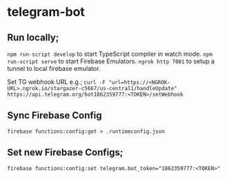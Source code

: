 # telegram-bot

## Run locally;
`npm run-script develop` to start TypeScript compiler in watch mode.
`npm run-script serve` to start Firebase Emulators.
`ngrok http 7001` to setup a tunnel to local firebase emulator.

Set TG webhook URL e.g.;
`curl -F "url=https://<NGROK-URL>.ngrok.io/stargazer-c5667/us-central1/handleUpdate" https://api.telegram.org/bot1862359777:<TOKEN>/setWebhook`

## Sync Firebase Config
`firebase functions:config:get > .runtimeconfig.json`

## Set new Firebase Configs;
`firebase functions:config:set telegram.bot_token="1862359777:<TOKEN>"`
